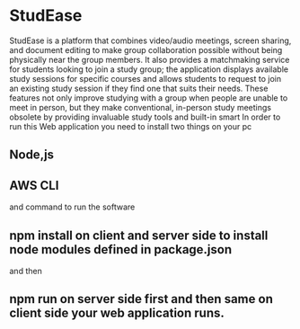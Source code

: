 # StudEase
StudEase is a platform that combines video/audio meetings, screen sharing, and document editing to make group collaboration possible without being physically near the group members. It also provides a matchmaking service for students looking to join a study group; the application displays available study sessions for specific courses and allows students to request to join an existing study session if they find one that suits their needs. These features not only improve studying with a group when people are unable to meet in person, but they make conventional, in-person study meetings obsolete by providing invaluable study tools and built-in smart
In order to run this Web application you need to install two things on your pc

## Node,js
## AWS CLI

and command to run the software
## npm install on client and server side to install node modules defined in package.json
and then 
## npm run on server side first and then same on client side your web application runs.
